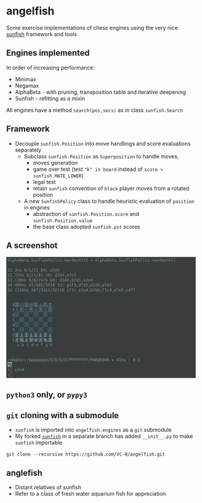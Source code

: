 # angelfish
Some exercise implementations of chess engines using the very nice [sunfish](https://github.com/thomasahle/sunfish) framework and tools

## Engines implemented
In order of increasing performance:
* Minimax
* Negamax
* AlphaBeta - with pruning, transposition table and iterative deepening
* Sunfish - refitting as a mixin

All engines have a method `search(pos,secs)` as in class `sunfish.Search`

## Framework
* Decouple `sunfish.Position` into move handlings and score evaluations separately
  - Subclass `sunfish.Position` as `Superposition` to handle moves,
    * moves generation
    * game over test (test `"k" in board` instead of `score > sunfish.MATE_LOWER`)
    * legal test
    * retain `sunfish` convention of `black` player moves from a rotated position
  - A new `SunfishPolicy` class to handle heuristic evaluation of `position` in engines
    * abstraction of `sunfish.Position.score` and `sunfish.Position.value`
    * the base class adopted `sunfish.pst` scores

## A screenshot
![screenshot](https://github.com/VC-H/angelfish/blob/master/screenshot.png?raw=true)

## `python3` only, or `pypy3`

## `git` cloning with a submodule
* `sunfish` is imported into `angelfish.engines` as a `git` submodule
* My forked [`sunfish`](https://github.com/VC-H/sunfish/tree/submodule) in a separate branch has added `__init__.py` to make `sunfish` importable 
```shell
git clone --recursive https://github.com/VC-H/angelfish.git
```

## anglefish
* Distant relatives of sunfish
* Refer to a class of fresh water aquarium fish for appreciation
